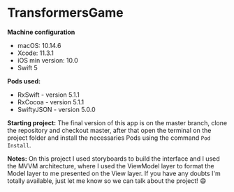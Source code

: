 # TransformersGame

**Machine configuration**
- macOS: 10.14.6
- Xcode: 11.3.1
- iOS min version: 10.0
- Swift 5

**Pods used:**
- RxSwift - version 5.1.1
- RxCocoa - version 5.1.1
- SwiftyJSON - version 5.0.0

**Starting project:**
The final version of this app is on the master branch, clone the repository and checkout master, after that open the terminal on the project folder and install the necessaries Pods using the command `Pod Install`.

**Notes:**
On this project I used storyboards to build the interface and I used the MVVM architecture, where I used the ViewModel layer to format the Model layer to me presented on the View layer.
If you have any doubts I'm totally available, just let me know so we can talk about the project! 😄

